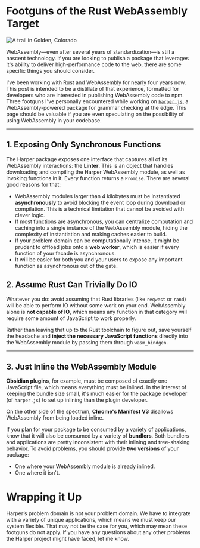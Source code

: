 # Footguns of the Rust WebAssembly Target

![A trail in Golden, Colorado](/images/rail.webp)

WebAssembly—even after several years of standardization—is still a nascent technology.
If you are looking to publish a package that leverages it's ability to deliver high-performance code to the web, there are some specific things you should consider.

I've been working with Rust and WebAssembly for nearly four years now.
This post is intended to be a distillate of that experience, formatted for developers who are interested in publishing WebAssembly code to npm.
Three footguns I've personally encountered while working on [`harper.js`](https://writewithharper.com/docs/harperjs/introduction), a WebAssembly-powered package for grammar checking at the edge.
This page should be valuable if you are even speculating on the possibility of using WebAssembly in your codebase.

---

## 1. Exposing Only Synchronous Functions

The Harper package exposes one interface that captures all of its WebAssembly interactions: the **Linter**. This is an object that handles downloading and compiling the Harper WebAssembly module, as well as invoking functions in it. Every function returns a `Promise`. There are several good reasons for that:

- WebAssembly modules larger than 4 kilobytes must be instantiated **asynchronously** to avoid blocking the event loop during download or compilation. This is a technical limitation that cannot be avoided with clever logic.
- If most functions are asynchronous, you can centralize computation and caching into a single instance of the WebAssembly module, hiding the complexity of instantiation and making caches easier to build.
- If your problem domain can be computationally intense, it might be prudent to offload jobs onto a **web worker**, which is easier if every function of your facade is asynchronous.
- It will be easier for both you and your users to expose any important function as asynchronous out of the gate.


## 2. Assume Rust Can Trivially Do IO

Whatever you do: avoid assuming that Rust libraries (like `reqwest` or `rand`) will be able to perform IO without some work on your end. WebAssembly alone is **not capable of IO**, which means any function in that category will require some amount of JavaScript to work properly.

Rather than leaving that up to the Rust toolchain to figure out, save yourself the headache and **inject the necessary JavaScript functions** directly into the WebAssembly module by passing them through `wasm_bindgen`.

---

## 3. Just Inline the WebAssembly Module

**Obsidian plugins**, for example, must be composed of exactly one JavaScript file, which means everything must be inlined. In the interest of keeping the bundle size small, it's much easier for the package developer (of `harper.js`) to set up inlining than the plugin developer.

On the other side of the spectrum, **Chrome's Manifest V3** disallows WebAssembly from being loaded inline.

If you plan for your package to be consumed by a variety of applications, know that it will also be consumed by a variety of **bundlers**. Both bundlers and applications are pretty inconsistent with their inlining and tree-shaking behavior. To avoid problems, you should provide **two versions** of your package:

- One where your WebAssembly module is already inlined.
- One where it isn't.

# Wrapping it Up

Harper’s problem domain is not your problem domain.
We have to integrate with a variety of unique applications, which means we must keep our system flexible.
That may not be the case for you, which may mean these footguns do not apply.
If you have any questions about any other problems the Harper project might have faced, let me know.
